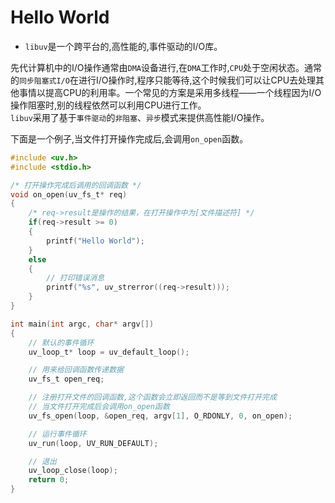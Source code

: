 # Hello World
* `libuv`是一个跨平台的,高性能的,事件驱动的I/O库。  

先代计算机中的I/O操作通常由`DMA`设备进行,在`DMA`工作时,`CPU`处于空闲状态。通常的`同步阻塞式I/O`在进行I/O操作时,程序只能等待,这个时候我们可以让CPU去处理其他事情以提高CPU的利用率。一个常见的方案是采用多线程——一个线程因为I/O操作阻塞时,别的线程依然可以利用CPU进行工作。  
`libuv`采用了基于`事件驱动`的`非阻塞`、`异步`模式来提供高性能I/O操作。


下面是一个例子,当文件打开操作完成后,会调用`on_open`函数。
```C
#include <uv.h>
#include <stdio.h>

/* 打开操作完成后调用的回调函数 */
void on_open(uv_fs_t* req)
{
    /* req->result是操作的结果，在打开操作中为[文件描述符] */
    if(req->result >= 0)
    {
        printf("Hello World");
    }
    else
    {
        // 打印错误消息
        printf("%s", uv_strerror((req->result)));
    }
}

int main(int argc, char* argv[])
{
    // 默认的事件循环
    uv_loop_t* loop = uv_default_loop();

    // 用来给回调函数传递数据
    uv_fs_t open_req; 

    // 注册打开文件的回调函数,这个函数会立即返回而不是等到文件打开完成
    // 当文件打开完成后会调用on_open函数
    uv_fs_open(loop, &open_req, argv[1], O_RDONLY, 0, on_open); 

    // 运行事件循环
    uv_run(loop, UV_RUN_DEFAULT); 

    // 退出
    uv_loop_close(loop);
    return 0;
}
```
